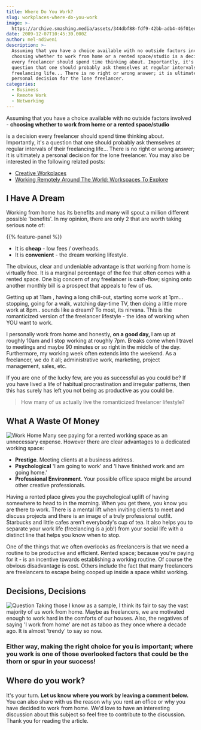 ```yaml
---
title: Where Do You Work?
slug: workplaces-where-do-you-work
image: >-
  https://archive.smashing.media/assets/344dbf88-fdf9-42bb-adb4-46f01eedd629/7aa0d35c-ff80-49a4-8a8d-bb366c192776/where-work.png
date: 2009-12-07T10:45:39.000Z
author: mel-ndiweni
description: >-
  Assuming that you have a choice available with no outside factors involved -
  choosing whether to work from home or a rented space/studio is a decision
  every freelancer should spend time thinking about. Importantly, it's a
  question that one should probably ask themselves at regular intervals of their
  freelancing life... There is no right or wrong answer; it is ultimately a
  personal decision for the lone freelancer.
categories:
  - Business
  - Remote Work
  - Networking
---
```

Assuming that you have a choice available with no outside factors involved - <strong>choosing whether to work from home or a rented space/studio</strong>

is a decision every freelancer should spend time thinking about. Importantly, it's a question that one should probably ask themselves at regular intervals of their freelancing life... There is no right or wrong answer; it is ultimately a personal decision for the lone freelancer. 
 You may also be interested in the following related posts:

*   [Creative Workplaces](https://www.smashingmagazine.com/2007/12/monday-inspiration-creative-workplaces/)
*   [Working Remotely Around The World: Workspaces To Explore](https://www.smashingmagazine.com/2016/05/working-remotely-around-world-workspaces-explore/)

## I Have A Dream

Working from home has its benefits and many will spout a million different possible 'benefits'. In my opinion, there are only 2 that are worth taking serious note of:

{{% feature-panel %}}

*   It is **cheap** - low fees / overheads.
*   It is **convenient** - the dream working lifestyle.

The obvious, clear and undeniable advantage is that working from home is virtually free. It is a marginal percentage of the fee that often comes with a rented space. One big concern of any freelancer is cash-flow; signing onto another monthly bill is a prospect that appeals to few of us.

Getting up at 11am , having a long chill-out, starting some work at 1pm... stopping, going for a walk, watching day-time TV, then doing a little more work at 8pm.. sounds like a dream? To most, its nirvana. This is the romanticized version of the freelancer lifestyle - the idea of working when YOU want to work.
<div class="two-four-b r-twenty">

I personally work from home and honestly, <strong>on a good day,
</strong>I am up at roughly 10am and I stop working at roughly 7pm. Breaks come when I travel to meetings and maybe 90 minutes or so right in the middle of the day. Furthermore, my working week often extends into the weekend. As a freelancer, we do it all; administrative work, marketing, project management, sales, etc.

If you are one of the lucky few, are you as successful as you could be? If you have lived a life of habitual procrastination and irregular patterns, then this has surely has left you not being as productive as you could be.

</div>
<div class="two-four-a">
<blockquote>How many of us actually live the romanticized freelancer lifestyle?</blockquote>
</div>
<div class="blue-line"></div>

## What A Waste Of Money

![Work Home](https://archive.smashing.media/assets/344dbf88-fdf9-42bb-adb4-46f01eedd629/2a6dc638-665a-446d-84b5-f0e719387a3d/work-home.jpg) Many see paying for a rented working space as an unnecessary expense. However there are clear advantages to a dedicated working space:

*   **Prestige**.  Meeting clients at a business address.
*   **Psychological** 'I am going to work' and 'I have finished work and am going home.'
*   **Professional Environment**.  Your possible office space might be around other creative professionals.

Having a rented place gives you the psychological uplift of having somewhere to head to in the morning. When you get there, you know you are there to work. There is a mental lift when inviting clients to meet and discuss projects and there is an image of a truly professional outfit. Starbucks and little cafes aren't everybody's cup of tea. It also helps you to separate your work life (freelancing is a job!) from your social life with a distinct line that helps you know when to stop.

One of the things that we often overlooks as freelancers is that we need a routine to be productive and efficient. Rented space; because you're paying for it - is an incentive towards establishing a working routine. Of course the obvious disadvantage is cost. Others include the fact that many freelancers are freelancers to escape being cooped up inside a space whilst working.

<div class="blue-line"></div>

## Decisions, Decisions

![Question](https://archive.smashing.media/assets/344dbf88-fdf9-42bb-adb4-46f01eedd629/f7026741-ecbf-4d01-a124-7b423f8dd9df/question.png) Taking those I know as a sample, I think its fair to say the vast majority of us work from home. Maybe as freelancers, we are motivated enough to work hard in the comforts of our houses. Also, the negatives of saying 'I work from home' are not as taboo as they once where a decade ago. It is almost 'trendy' to say so now.</p>

### Either way, making the right choice for you is important; where you work is one of those overlooked factors that could be the thorn or spur in your success!

<div class="blue-line"></div>

## **Where do you work?**

It's your turn. <strong>Let us know where you work by leaving a comment below. </strong>You can also share with us the reason why you rent an office or why you have decided to work from home. We'd love to have an interesting discussion about this subject so feel free to contribute to the discussion. Thank you for reading the article.

